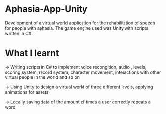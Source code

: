 # Aphasia-App-Unity

Development of a virtual world application for the rehabilitation of speech for people with aphasia. The game engine used was Unity with scripts written in C#.

# What I learnt

-> Writing scripts in C# to implement voice recongition, audio , levels, scoring system, record system, character movement, interactions with other virtual people in the world and so on

-> Using Unity to design a virtual world of three different levels, applying animations for assets

-> Locally saving data of the amount of times a user correctly repeats a word
